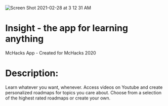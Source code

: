 ![Screen Shot 2021-02-28 at 3 12 31 AM](https://user-images.githubusercontent.com/67345874/109412079-f6939880-7973-11eb-8fe3-28046bbdea94.png)

# Insight - the app for learning anything
McHacks App - Created for McHacks 2020

# Description:
Learn whatever you want, whenever. Access videos on Youtube and create personalized roadmaps for topics you care about. Choose from a selection of the highest rated roadmaps or create your own. 


